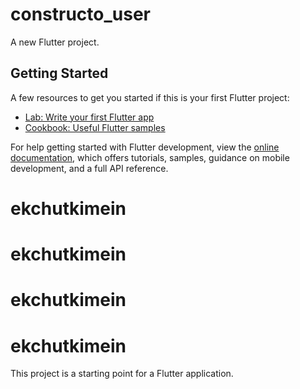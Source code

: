 # constructo_user

A new Flutter project.

## Getting Started
A few resources to get you started if this is your first Flutter project:

- [Lab: Write your first Flutter app](https://docs.flutter.dev/get-started/codelab)
- [Cookbook: Useful Flutter samples](https://docs.flutter.dev/cookbook)

For help getting started with Flutter development, view the
[online documentation](https://docs.flutter.dev/), which offers tutorials,
samples, guidance on mobile development, and a full API reference.
# ekchutkimein
# ekchutkimein
# ekchutkimein
# ekchutkimein

This project is a starting point for a Flutter application.

